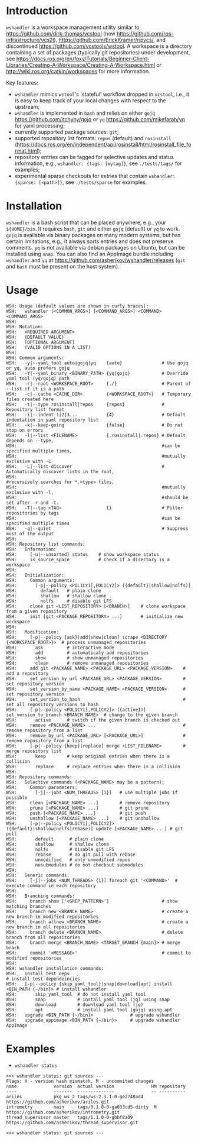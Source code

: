 Introduction
============

`wshandler` is a workspace management utility similar to
<https://github.com/dirk-thomas/vcstool> (now
<https://github.com/ros-infrastructure/vcs2l>),
<https://github.com/ErickKramer/ripvcs/>, and discontinued
<https://github.com/vcstools/wstool>. A workspace is a directory containing a
set of packages (typically git repositories) under development, see
<https://docs.ros.org/en/foxy/Tutorials/Beginner-Client-Libraries/Creating-A-Workspace/Creating-A-Workspace.html>
or <http://wiki.ros.org/catkin/workspaces> for more information.

Key features:
- `wshandler` mimics `wstool`'s 'stateful' workflow dropped in `vcstool`, i.e.,
  it is easy to keep track of your local changes with respect to the upstream;
- `wshandler` is implemented in `bash` and relies on either `gojq`
  <https://github.com/itchyny/gojq> or `yq` <https://github.com/mikefarah/yq>
  for yaml processing;
- currently supported package sources: `git`;
- supported repository list formats: `repos` (default) and `rosinstall`
  (<https://docs.ros.org/en/independent/api/rosinstall/html/rosinstall_file_format.html>);
- repository entries can be tagged for selective updates and status
  information, e.g., `wshandler: {tags: [mytag]}`, see `./tests/tags/` for
  examples;
- experimental sparse checkouts for extries that contain `wshandler: {sparse:
  [<path>]}`, see `./tests/sparse` for examples.


Installation
============

`wshandler` is a bash script that can be placed anywhere, e.g., your
`${HOME}/bin`. It requires `bash`, `git` and either `gojq` (default) or `yq` to
work. `gojq` is available via binary packages on many modern systems, but has
certain limitations, e.g., it always sorts entries and does not preserve
comments. `yq` is not available via debian packages on Ubuntu, but can be
installed using `snap`. You can also find an AppImage bundle including
`wshandler` and `yq` at <https://github.com/asherikov/wshandler/releases>
(`git` and `bash` must be present on the host system).


Usage
=====

```
WSH: Usage (default values are shown in curly braces):
WSH:   wshandler [<COMMON_ARGS>] [<COMMAND_ARGS>] <COMMAND> <COMMAND_ARGS>
WSH:
WSH: Notation:
WSH:   <REQUIRED ARGUMENT>
WSH:   {DEFAULT VALUE}
WSH:   [OPTIONAL ARGUMENT]
WSH:   (VALID OPTIONS IN A LIST)
WSH:
WSH: Common arguments:
WSH:   -y|--yaml_tool auto|gojq|yq    {auto}               # Use gojq or yq, auto prefers gojq
WSH:   -Y|--yaml_binary <BINARY_PATH> {yq|gojq}            # Override yaml tool (yq/gojq) path
WSH:   -r|--root <WORKSPACE_ROOT>     {./}                 # Parent of --list if it is a path
WSH:   -c|--cache <CACHE_DIR>         {<WORKSPACE_ROOT>}   # Temporary files created here
WSH:   -t|--type rosinstall|repos     {repos}              # Repository list format
WSH:   -i|--indent 1|2|3...           {4}                  # Default indentation in yaml repository list
WSH:   -k|--keep-going                {false}              # Do not stop on errors
WSH:   -l|--list <FILENAME>           {.rosinstall|.repos} # Default depends on --type,
WSH:                                                       #can be specified multiple times,
WSH:                                                       #mutually exclusive with -L
WSH:   -L|--list-discover                                  # Automatically discover lists in the root,
WSH:                                                       #recursively searches for *.<type> files,
WSH:                                                       #mutually exclusive with -l,
WSH:                                                       #should be set after -r and -t.
WSH:   -T|--tag <TAG>                 {}                   # Filter repositories by tags
WSH:                                                       #can be specified multiple times
WSH:   -q|--quiet                                          # Suppress most of the output
WSH:
WSH: Repository list commands:
WSH:   Information:
WSH:     [-u|--unsorted] status    # show workspace status
WSH:     is_source_space           # check if a directory is a workspace
WSH:
WSH:   Initialization:
WSH:     Common arguments:
WSH:       [-p|--policy <POLICY1[,POLICY2]> ({default}|shallow|nolfs)]
WSH:         default   # plain clone
WSH:         shallow   # shallow clone
WSH:         nolfs     # disable git LFS
WSH:     clone git <LIST_REPOSITORY> [<BRANCH>]    # clone workspace from a given repository
WSH:     init [git <PACKAGE_REPOSITORY> ...]       # initialize new workspace
WSH:
WSH:   Modification:
WSH:     [-p|--policy {ask}|add|show|clean] scrape <DIRECTORY {<WORKSPACE_ROOT>}>  # process unmanaged repositories
WSH:       ask         # interactive mode
WSH:       add         # automaticaly add repositories
WSH:       show        # show unmanaged repositories
WSH:       clean       # remove unmanaged repositories
WSH:     add git <PACKAGE_NAME> <PACKAGE_URL> <PACKAGE_VERSION>    # add a repository
WSH:     set_version_by_url <PACKAGE_URL> <PACKAGE_VERSION>        # set repository version
WSH:     set_version_by_name <PACKAGE_NAME> <PACKAGE_VERSION>      # set repository version
WSH:     set_version_to_hash                                       # set all repository versions to hash
WSH:     [-p|--policy <POLICY1[,POLICY2]> ({active})] set_version_to_branch <BRANCH_NAME>  # change to the given branch
WSH:       active      # switch if the given branch is checked out
WSH:     remove <PACKAGE_NAME> ...                                 # remove repository from a list
WSH:     remove_by_url <PACKAGE_URL> [<PACKAGE_URL>]               # remove repository from a list
WSH:     [-p|--policy {keep}|replace] merge <LIST_FILENAME>        # merge repository list
WSH:       keep        # keep original entries when there is a collision
WSH:       replace     # replace entries when there is a collision
WSH:
WSH: Repository commands:
WSH:   Selective commands (<PACKAGE_NAME> may be a pattern):
WSH:     Common parameters:
WSH:       [-j|--jobs <NUM_THREADS> {1}]   # use multiple jobs if possible
WSH:     clean [<PACKAGE_NAME> ...]        # remove repository
WSH:     prune [<PACKAGE_NAME> ...]        # git prune
WSH:     push [<PACKAGE_NAME> ...]         # git push
WSH:     unshallow [<PACKAGE_NAME> ...]    # git unshallow
WSH:     [-p|--policy <POLICY1[,POLICY2]> ({default}|shallow|nolfs|rebase)] update [<PACKAGE_NAME> ...] # git pull
WSH:       default      # plain clone
WSH:       shallow      # shallow clone
WSH:       nolfs        # disable git LFS
WSH:       rebase       # do git pull with rebase
WSH:       unmodified   # only unmodified repos
WSH:       nosubmodules # do not checkout submodules
WSH:
WSH:   Generic commands:
WSH:     [-j|--jobs <NUM_THREADS> {1}] foreach git '<COMMAND>'  # execute command in each repository
WSH:
WSH:   Branching commands:
WSH:     branch show ['<GREP_PATTERN>']                    # show matching branches
WSH:     branch new <BRANCH_NAME>                          # create a new branch in modified repositories
WSH:     branch allnew <BRANCH_NAME>                       # create a new branch in all repositories
WSH:     branch delete <BRANCH_NAME>                       # delete branch from all repositories
WSH:     branch merge <BRANCH_NAME> <TARGET_BRANCH {main}> # merge brach
WSH:     commit '<MESSAGE>'                                # commit to modified repositories
WSH:
WSH: wshandler installation commands:
WSH:   install_test_deps                                                           # install test dependeincies
WSH:   [-p|--policy {skip_yaml_tool}|snap|download|apt] install <BIN_PATH {~/bin}> # install wshandler
WSH:       skip_yaml_tool  # do not install yaml tool
WSH:       snap            # install yaml tool (jq) using snap
WSH:       download        # download yaml tool (jq)
WSH:       apt             # install yaml tool (gojq) using apt
WSH:   upgrade <BIN_PATH {~/bin}>              # upgrade wshandler
WSH:   upgrade_appimage <BIN_PATH {~/bin}>     # upgrade wshandler AppImage
```

Examples
========

- `wshandler status`
```
>>> wshandler status: git sources ---
Flags: H - version hash mismatch, M - uncommited changes
name              version  actual version              HM repository
----              -------  --------------              -- ----------
ariles            pkg_ws_2 tags/ws-2.3.1-0-ge2748ad4      https://github.com/asherikov/ariles.git
intrometry        main     tags/0.1.0-0-ga033cd5-dirty  M https://github.com/asherikov/intrometry.git
thread_supervisor master   tags/1.1.0-0-gbbf8a09          https://github.com/asherikov/thread_supervisor.git

<<< wshandler status: git sources ---
```
